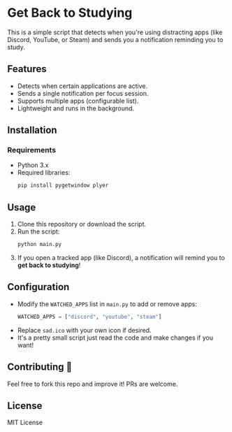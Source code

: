 # Get Back to Studying

This is a simple script that detects when you're using distracting apps (like Discord, YouTube, or Steam) and sends you a notification reminding you to study.

## Features
- Detects when certain applications are active.
- Sends a single notification per focus session.
- Supports multiple apps (configurable list).
- Lightweight and runs in the background.

## Installation 
### Requirements
- Python 3.x
- Required libraries:
  ```sh
  pip install pygetwindow plyer
  ```

## Usage
1. Clone this repository or download the script.
2. Run the script:
   ```sh
   python main.py
   ```
3. If you open a tracked app (like Discord), a notification will remind you to **get back to studying**!

## Configuration 
- Modify the `WATCHED_APPS` list in `main.py` to add or remove apps:
  ```python
  WATCHED_APPS = ["discord", "youtube", "steam"]
  ```
- Replace `sad.ico` with your own icon if desired.
- It's a pretty small script just read the code and make changes if you want!

## Contributing 🤝
Feel free to fork this repo and improve it! PRs are welcome.

## License
MIT License
